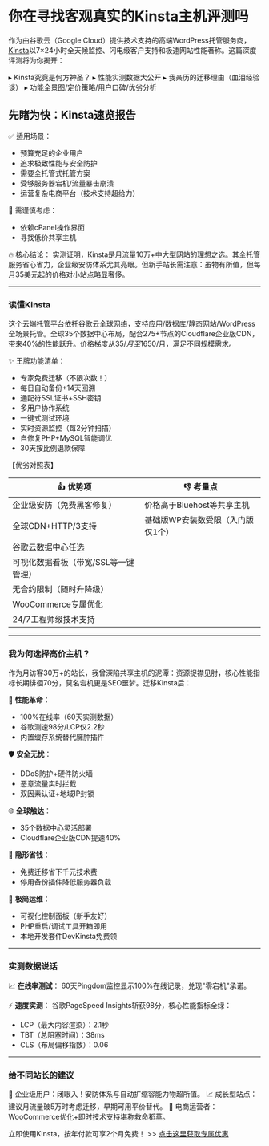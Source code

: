 # 你在寻找客观真实的Kinsta主机评测吗

作为由谷歌云（Google Cloud）提供技术支持的高端WordPress托管服务商，[Kinsta](https://kinsta.com/pricing/?kaid=KTAXXKDXLIBP)以7×24小时全天候监控、闪电级客户支持和极速网站性能著称。这篇深度评测将为你揭开：

▸ Kinsta究竟是何方神圣？
▸ 性能实测数据大公开
▸ 我亲历的迁移理由（血泪经验谈）
▸ 功能全景图/定价策略/用户口碑/优劣分析

## 先睹为快：Kinsta速览报告

✅ 适用场景：
- 预算充足的企业用户
- 追求极致性能与安全防护
- 需要全托管式托管方案
- 受够服务器宕机/流量暴击崩溃
- 运营复杂电商平台（技术支持超给力）

🚫 需谨慎考虑：
- 依赖cPanel操作界面
- 寻找低价共享主机

🔥 核心结论：
实测证明，Kinsta是月流量10万+中大型网站的理想之选。其全托管服务省心省力，企业级安防体系尤其亮眼。但新手站长需注意：虽物有所值，但每月35美元起的价格对小站点略显奢侈。

--- 

### 读懂Kinsta

这个云端托管平台依托谷歌云全球网络，支持应用/数据库/静态网站/WordPress全场景托管。全球35个数据中心布局，配合275+节点的Cloudflare企业版CDN，带来40%的性能跃升。价格梯度从$35/月至$1650/月，满足不同规模需求。

✨ 王牌功能清单：
- 专家免费迁移（不限次数！）
- 每日自动备份+14天回溯
- 通配符SSL证书+SSH密钥
- 多用户协作系统
- 一键式测试环境
- 实时资源监控（每2分钟扫描）
- 自修复PHP+MySQL智能调优
- 30天按比例退款保障

【优劣对照表】

👍 优势项 |     👎 考量点
---|---
企业级安防（免费黑客修复） | 价格高于Bluehost等共享主机
全球CDN+HTTP/3支持 | 基础版WP安装数受限（入门版仅1个）
谷歌云数据中心任选 | 
可视化数据看板（带宽/SSL等一键管理） | 
无合约限制（随时升降级） | 
WooCommerce专属优化 | 
24/7工程师级技术支持 | 

---

### 我为何选择高价主机？

作为月访客30万+的站长，我曾深陷共享主机的泥潭：资源捉襟见肘，核心性能指标长期徘徊70分，莫名宕机更是SEO噩梦。迁移Kinsta后：

🚀 **性能革命**：
- 100%在线率（60天实测数据）
- 谷歌测速98分/LCP仅2.2秒
- 内置缓存系统替代臃肿插件

🛡️ **安全无忧**：
- DDoS防护+硬件防火墙
- 恶意流量实时拦截
- 双因素认证+地域IP封锁

🌐 **全球触达**：
- 35个数据中心灵活部署
- Cloudflare企业版CDN提速40%

💸 **隐形省钱**：
- 免费迁移省下千元技术费
- 停用备份插件降低服务器负载

🔧 **极简运维**：
- 可视化控制面板（新手友好）
- PHP重启/调试工具开箱即用
- 本地开发套件DevKinsta免费领

---

### 实测数据说话

📈 **在线率测试**：
60天Pingdom监控显示100%在线记录，兑现"零宕机"承诺。

⚡ **速度实测**：
谷歌PageSpeed Insights斩获98分，核心性能指标全绿：
- LCP（最大内容渲染）：2.1秒
- TBT（总阻塞时间）：38ms  
- CLS（布局偏移指数）：0.06

---

### 给不同站长的建议

💼 企业级用户：闭眼入！安防体系与自动扩缩容能力物超所值。
📈 成长型站点：建议月流量破5万时考虑迁移，早期可用平价替代。
🛒 电商运营者：WooCommerce优化+即时技术支持堪称救命稻草。

立即使用Kinsta，按年付款可享2个月免费！ >> [点击这里获取专属优惠](https://kinsta.com/pricing/?kaid=KTAXXKDXLIBP)